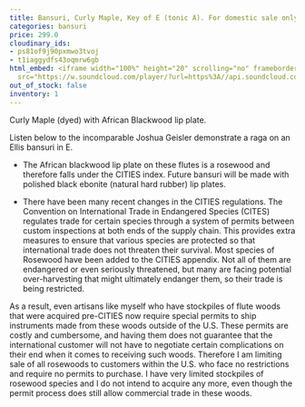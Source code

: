 ```yaml
---
title: Bansuri, Curly Maple, Key of E (tonic A). For domestic sale only*
categories: bansuri
price: 299.0
cloudinary_ids:
- ps81of9j90pxmwo3tvoj
- t1iaggydfs43oqmrw6gb
html_embed: <iframe width="100%" height="20" scrolling="no" frameborder="no" allow="autoplay"
  src="https://w.soundcloud.com/player/?url=https%3A//api.soundcloud.com/tracks/310431426&color=%23ff5500&inverse=false&auto_play=false&show_user=true"></iframe>
out_of_stock: false
inventory: 1
---
```


Curly Maple (dyed) with African Blackwood lip plate.

Listen below to the incomparable Joshua Geisler demonstrate a raga on an Ellis bansuri in E.

* The African blackwood lip plate on these flutes is a rosewood and therefore falls under the CITIES index. Future bansuri will be made with polished black ebonite (natural hard rubber) lip plates.

* There have been many recent changes in the CITIES regulations. The Convention on International Trade in Endangered Species (CITES) regulates trade for certain species through a system of permits between custom inspections at both ends of the supply chain. This provides extra measures to ensure that various species are protected so that international trade does not threaten their survival. Most species of Rosewood have been added to the CITIES appendix. Not all of them are endangered or even seriously threatened, but many are facing potential over-harvesting that might ultimately endanger them, so their trade is being restricted.

As a result, even artisans like myself who have stockpiles of flute woods that were acquired pre-CITIES now require special permits to ship instruments made from these woods outside of the U.S. These permits are costly and cumbersome, and having them does not guarantee that the international customer will not have to negotiate certain complications on their end when it comes to receiving such woods. Therefore I am limiting sale of all rosewoods to customers within the U.S. who face no restrictions and require no permits to purchase. I have very limited stockpiles of rosewood species and I do not intend to acquire any more, even though the permit process does still allow commercial trade in these woods.
